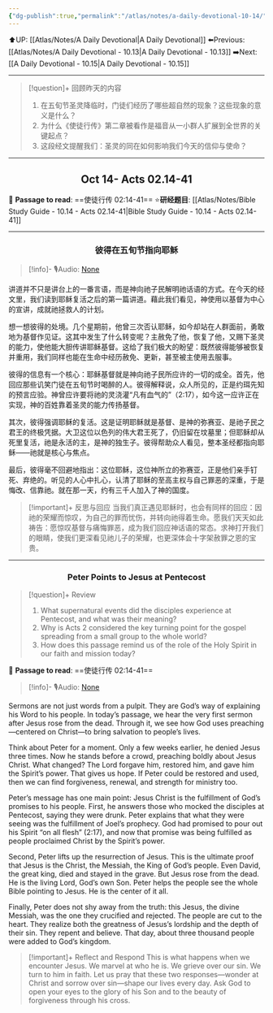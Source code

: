 ```yaml
---
{"dg-publish":true,"permalink":"/atlas/notes/a-daily-devotional-10-14/"}
---
```


 ⬆️UP: [[Atlas/Notes/A Daily Devotional\|A Daily Devotional]]
⬅️Previous: [[Atlas/Notes/A Daily Devotional - 10.13\|A Daily Devotional - 10.13]]
➡️Next: [[A Daily Devotional - 10.15\|A Daily Devotional - 10.15]]

---

> [!question]+ 回顾昨天的内容
> 1. 在五旬节圣灵降临时，门徒们经历了哪些超自然的现象？这些现象的意义是什么？
> 2. 为什么《使徒行传》第二章被看作是福音从一小群人扩展到全世界的关键起点？
> 3. 这段经文提醒我们：圣灵的同在如何影响我们今天的信仰与使命？

---
## <center>Oct 14- Acts 02.14-41</center>

📖 **Passage to read**: ==使徒行传 02:14-41==
⭐**研经题目**: [[Atlas/Notes/Bible Study Guide - 10.14 - Acts 02.14-41\|Bible Study Guide - 10.14 - Acts 02.14-41]]

---
### <center>彼得在五旬节指向耶稣</center>

> [!info]- 🎙️Audio: [None]()

讲道并不只是讲台上的一番言语，而是神向祂子民解明祂话语的方式。在今天的经文里，我们读到耶稣复活之后的第一篇讲道。藉此我们看见，神使用以基督为中心的宣讲，成就祂拯救人的计划。

想一想彼得的处境。几个星期前，他曾三次否认耶稣，如今却站在人群面前，勇敢地为基督作见证。这其中发生了什么转变呢？主赦免了他，恢复了他，又赐下圣灵的能力，使他能大胆传讲耶稣基督。这给了我们极大的盼望：既然彼得能够被恢复并重用，我们同样也能在生命中经历赦免、更新，甚至被主使用去服事。

彼得的信息有一个核心：耶稣基督就是神向祂子民所应许的一切的成全。首先，他回应那些讥笑门徒在五旬节时喝醉的人。彼得解释说，众人所见的，正是约珥先知的预言应验。神曾应许要将祂的灵浇灌“凡有血气的”（2:17），如今这一应许正在实现，神的百姓靠着圣灵的能力传扬基督。

其次，彼得强调耶稣的复活。这是证明耶稣就是基督、是神的弥赛亚、是祂子民之君王的终极凭据。大卫这位以色列的伟大君王死了，仍旧留在坟墓里；但耶稣却从死里复活，祂是永活的主，是神的独生子。彼得帮助众人看见，整本圣经都指向耶稣——祂就是核心与焦点。

最后，彼得毫不回避地指出：这位耶稣，这位神所立的弥赛亚，正是他们亲手钉死、弃绝的。听见的人心中扎心，认清了耶稣的至高主权与自己罪恶的深重，于是悔改、信靠祂。就在那一天，约有三千人加入了神的国度。

> [!important]+ 反思与回应
当我们真正遇见耶稣时，也会有同样的回应：因祂的荣耀而惊叹，为自己的罪而忧伤，并转向祂得着生命。愿我们天天如此祷告：愿惊叹基督与痛悔罪恶，成为我们回应神话语的常态。求神打开我们的眼睛，使我们更深看见祂儿子的荣耀，也更深体会十字架赦罪之恩的宝贵。

---
### <center>Peter Points to Jesus at Pentecost</center>

> [!question]+ Review
> 1. What supernatural events did the disciples experience at Pentecost, and what was their meaning?
> 2. Why is Acts 2 considered the key turning point for the gospel spreading from a small group to the whole world?
> 3. How does this passage remind us of the role of the Holy Spirit in our faith and mission today?

📖 **Passage to read**: ==使徒行传 02:14-41==

> [!info]- 🎙️Audio: [None]()  

Sermons are not just words from a pulpit. They are God’s way of explaining his Word to his people. In today’s passage, we hear the very first sermon after Jesus rose from the dead. Through it, we see how God uses preaching—centered on Christ—to bring salvation to people’s lives.

Think about Peter for a moment. Only a few weeks earlier, he denied Jesus three times. Now he stands before a crowd, preaching boldly about Jesus Christ. What changed? The Lord forgave him, restored him, and gave him the Spirit’s power. That gives us hope. If Peter could be restored and used, then we can find forgiveness, renewal, and strength for ministry too.

Peter’s message has one main point: Jesus Christ is the fulfillment of God’s promises to his people. First, he answers those who mocked the disciples at Pentecost, saying they were drunk. Peter explains that what they were seeing was the fulfillment of Joel’s prophecy. God had promised to pour out his Spirit “on all flesh” (2:17), and now that promise was being fulfilled as people proclaimed Christ by the Spirit’s power.

Second, Peter lifts up the resurrection of Jesus. This is the ultimate proof that Jesus is the Christ, the Messiah, the King of God’s people. Even David, the great king, died and stayed in the grave. But Jesus rose from the dead. He is the living Lord, God’s own Son. Peter helps the people see the whole Bible pointing to Jesus. He is the center of it all.

Finally, Peter does not shy away from the truth: this Jesus, the divine Messiah, was the one they crucified and rejected. The people are cut to the heart. They realize both the greatness of Jesus’s lordship and the depth of their sin. They repent and believe. That day, about three thousand people were added to God’s kingdom.

> [!important]+ Reflect and Respond
This is what happens when we encounter Jesus. We marvel at who he is. We grieve over our sin. We turn to him in faith. Let us pray that these two responses—wonder at Christ and sorrow over sin—shape our lives every day. Ask God to open your eyes to the glory of his Son and to the beauty of forgiveness through his cross.




